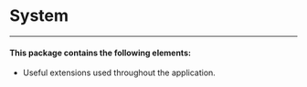 # System
---

#### This package contains the following elements:
* Useful extensions used throughout the application.

